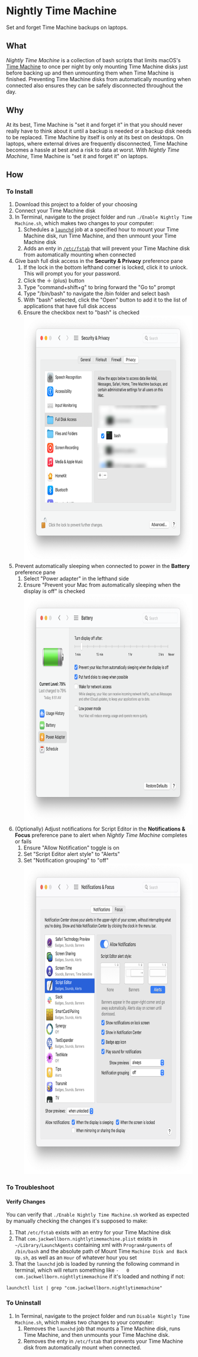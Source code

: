 # Nightly Time Machine
Set and forget Time Machine backups on laptops.

## What
_Nightly Time Machine_ is a collection of bash scripts that limits macOS's [Time Machine][] to once per night by only mounting Time Machine disks just before backing up and then unmounting them when Time Machine is finished. Preventing Time Machine disks from automatically mounting when connected also ensures they can be safely disconnected throughout the day.   

## Why
At its best, Time Machine is "set it and forget it" in that you should never really have to think about it until a backup is needed or a backup disk needs to be replaced. Time Machine by itself is only at its best on desktops. On laptops, where external drives are frequently disconnected, Time Machine becomes a hassle at best and a risk to data at worst. With _Nightly Time Machine_, Time Machine is "set it and forget it" on laptops.

## How
### To Install
1. Download this project to a folder of your choosing 
2. Connect your Time Machine disk
3. In Terminal, navigate to the project folder and run `./Enable Nightly Time Machine.sh`, which makes two changes to your computer:
	1. Schedules a [`launchd`][] job at a specified hour to mount your Time Machine disk, run Time Machine, and then unmount your Time Machine disk
	2. Adds an enty in [`/etc/fstab`][] that will prevent your Time Machine disk from automatically mounting when connected
4. Give bash full disk access in the **Security &amp; Privacy** preference pane
	1. If the lock in the bottom lefthand corner is locked, click it to unlock. This will prompt you for your password.
	2. Click the ＋ (plus) button 
	3. Type "command+shift+g" to bring forward the "Go to" prompt
	4. Type "/bin/bash" to navigate the /bin folder and select bash
	5. With "bash" selected, click the "Open" button to add it to the list of applications that have full disk access
	6. Ensure the checkbox next to "bash" is checked<br/><img width="764" height="665" src="https://github.com/JackWellborn/Nightly-Time-Machine/blob/main/images/security-and-privacy.png?raw=true" alt="bash with full disk access"></img>
5. Prevent automatically sleeping when connected to power in the **Battery** preference pane
	1. Select "Power adapter" in the lefthand side
	2. Ensure "Prevent your Mac from automatically sleeping when the display is off" is checked<br/><img width="780" height="622" src="https://raw.githubusercontent.com/JackWellborn/Nightly-Time-Machine/main/images/battery.png?raw=true" alt="Script Editor notification settings"></img>
6. (Optionally) Adjust notifications for Script Editor in the **Notifications &amp; Focus** preference pane to alert when _Nightly Time Machine_ completes or fails
	1. Ensure "Allow Notification" toggle is on
	2. Set "Script Editor alert style" to "Alerts"
	3. Set "Notification grouping" to "off"<br/><img width="780" height="839" src="https://raw.githubusercontent.com/JackWellborn/Nightly-Time-Machine/main/images/notifications-and-focus.png?raw=true" alt="Script Editor notification settings"></img>

### To Troubleshoot
#### Verify Changes
You can verify that `./Enable Nightly Time Machine.sh` worked as expected by manually checking the changes it's supposed to make:

1. That `/etc/fstab` exists with an entry for your Time Machine disk 
2. That `com.jackwellborn.nightlytimemachine.plist` exists in `~/Library/LaunchAgents` containing xml with `ProgramArguments` of `/bin/bash` and the absolute path of Mount Time `Machine Disk and Back Up.sh`, as well as an `Hour` of whatever hour you set 
3. That the `launchd` job is loaded by running the following command in terminal, which will return something like `-	0	com.jackwellborn.nightlytimemachine` if it's loaded and nothing if not:

```
launchctl list | grep "com.jackwellborn.nightlytimemachine"
```

### To Uninstall
1. In Terminal, navigate to the project folder and run `Disable Nightly Time Machine.sh`, which makes two changes to your computer:
	1. Removes the `launchd` job that mounts a Time Machine disk, runs Time Machine, and then unmounts your Time Machine disk.
	2. Removes the enty in `/etc/fstab` that prevents your Time Machine disk from automatically mount when connected.

[Time Machine was released]: https://en.wikipedia.org/wiki/Time_Machine_(macOS)
[Time Machine]: https://support.apple.com/en-us/HT201250
[desktops still outsold laptops]: https://arstechnica.com/gadgets/2008/01/2008-could-be-the-year-laptop-sales-eclipse-desktops-in-us/
[`/etc/fstab`]: https://en.wikipedia.org/wiki/Fstab
[`launchd`]: https://en.wikipedia.org/wiki/Launchd
